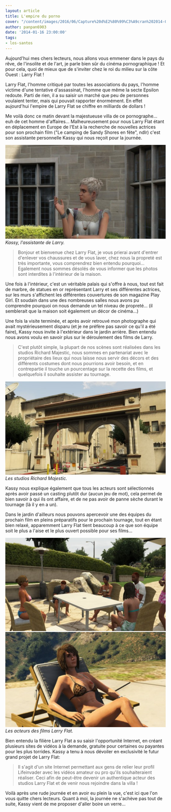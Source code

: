 ```yaml
---
layout: article
title: L'empire du porno
cover: "/content/images/2016/06/Capture%20d%E2%80%99%C3%A9cran%202014-01-07%20%C3%A0%2022.13.29.png"
author: panpan6903
date: '2014-01-16 23:00:00'
tags:
- los-santos
---
```


Aujourd'hui mes chers lecteurs, nous allons vous emmener dans le pays du rêve, de l'insolite et de l'art, je parle bien sûr du cinéma pornographique ! Et pour cela, quoi de mieux que de s'inviter chez le roi du milieu sur la côte Ouest : Larry Flat !

Larry Flat, l'homme critiqué par toutes les associations du pays, l'homme victime d'une tentative d'assassinat, l'homme que même la secte Epsilon redoute. Parti de rien, il a su saisir un marché que peu de personnes voulaient tenter, mais qui pouvait rapporter énormément. En effet aujourd'hui l'empire de Larry Flat se chiffre en milliards de dollars !

Me voilà donc ce matin devant la majestueuse villa de ce pornographe... euh de cet homme d'affaires... Malheureusement pour nous Larry Flat étant en déplacement en Europe de l'Est à la recherche de nouvelles actrices pour son prochain film ("Le camping de Sandy Shores en fête", ndlr) c'est son assistante personnelle Kassy qui nous reçoit pour la journée.

![Kassy, l'assistante de Larry.](/content/images/2016/06/Capture%20d%E2%80%99%C3%A9cran%202014-01-07%20%C3%A0%2022.14.07.png)
_Kassy, l'assistante de Larry._

> Bonjour et bienvenue chez Larry Flat, je vous prierai avant d'entrer d'enlever vos chaussures et de vous laver, chez nous la propreté est très importante, vous comprendrez bien entendu pourquoi... Egalement nous sommes désolés de vous informer que les photos sont interdites à l'intérieur de la maison.

Une fois à l'intérieur, c'est un véritable palais qui s'offre à nous, tout est fait de marbre, de statues en or représentant Larry et ses différentes actrices, sur les murs s'affichent les différentes couvertures de son magazine Play Girl. Et soudain dans une des nombreuses salles nous avons pu comprendre pourquoi on nous demande un tel niveau de propreté... (il semblerait que la maison soit également un décor de cinéma...)

Une fois la visite terminée, et après avoir retrouvé mon photographe qui avait mystérieusement disparu (et je ne préfère pas savoir ce qu'il a été faire), Kassy nous invite à l'extérieur dans le jardin arrière. Bien entendu nous avons voulu en savoir plus sur le déroulement des films de Larry.

> C'est plutôt simple, la plupart de nos scènes sont réalisées dans les studios Richard Majestic, nous sommes en partenariat avec le propriétaire des lieux qui nous laisse nous servir des décors et des différents costumes dont nous pourrions avoir besoin, et en contrepartie il touche un pourcentage sur la recette des films, et quelquefois il souhaite assister au tournage.

![Les studios Richard Majestic.](/content/images/2016/06/Capture%20d%E2%80%99%C3%A9cran%202014-01-07%20%C3%A0%2022.13.40.png)
_Les studios Richard Majestic._

Kassy nous explique également que tous les acteurs sont sélectionnés après avoir passé un casting plutôt dur (aucun jeu de mot), cela permet de bien savoir à qui ils ont affaire, et de ne pas avoir de panne sèche durant le tournage (là il y en a un).

Dans le jardin d'ailleurs nous pouvons apercevoir une des équipes du prochain film en pleins préparatifs pour le prochain tournage, tout en étant bien relaxé, apparemment Larry Flat tient beaucoup à ce que son équipe soit le plus a l'aise et le plus ouvert possible pour ses films...

![](/content/images/2016/06/Capture%20d%E2%80%99%C3%A9cran%202014-01-07%20%C3%A0%2022.14.38.png)
![Les acteurs des films Larry Flat.](/content/images/2016/06/Capture%20d%E2%80%99%C3%A9cran%202014-01-07%20%C3%A0%2022.14.56.png)
_Les acteurs des films Larry Flat._

Bien entendu la filière Larry Flat a su saisir l'opportunité Internet, en créant plusieurs sites de vidéos à la demande, gratuite pour certaines ou payantes pour les plus torrides. Kassy a tenu à nous dévoiler en exclusivité le futur grand projet de Larry Flat:

> Il s'agit d'un site Internet permettant aux gens de relier leur profil Lifeinvader avec les vidéos amateur ou pro qu'ils souhaiteraient réaliser. Ceci afin de peut-être devenir un authentique acteur des studios Larry Flat et de venir nous rejoindre dans la villa !

Voilà après une rude journée et en avoir eu plein la vue, c'est ici que l'on vous quitte chers lecteurs. Quant à moi, la journée ne s'achève pas tout de suite, Kassy vient de me proposer d'aller boire un verre...

<!--kg-card-end: markdown-->
